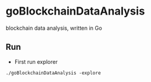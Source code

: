 # goBlockchainDataAnalysis
blockchain data analysis, written in Go



## Run

- First run explorer
```
./goBlockchainDataAnalysis -explore
```
